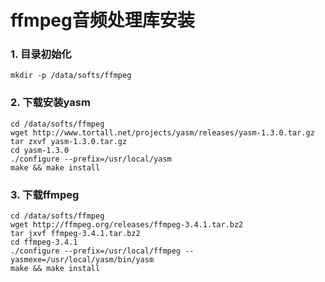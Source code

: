 # ffmpeg音频处理库安装


### 1. 目录初始化
```
mkdir -p /data/softs/ffmpeg
```

### 2. 下载安装yasm
```
cd /data/softs/ffmpeg
wget http://www.tortall.net/projects/yasm/releases/yasm-1.3.0.tar.gz
tar zxvf yasm-1.3.0.tar.gz
cd yasm-1.3.0
./configure --prefix=/usr/local/yasm
make && make install
```

### 3. 下载ffmpeg
```
cd /data/softs/ffmpeg
wget http://ffmpeg.org/releases/ffmpeg-3.4.1.tar.bz2
tar jxvf ffmpeg-3.4.1.tar.bz2
cd ffmpeg-3.4.1
./configure --prefix=/usr/local/ffmpeg --yasmexe=/usr/local/yasm/bin/yasm
make && make install
```